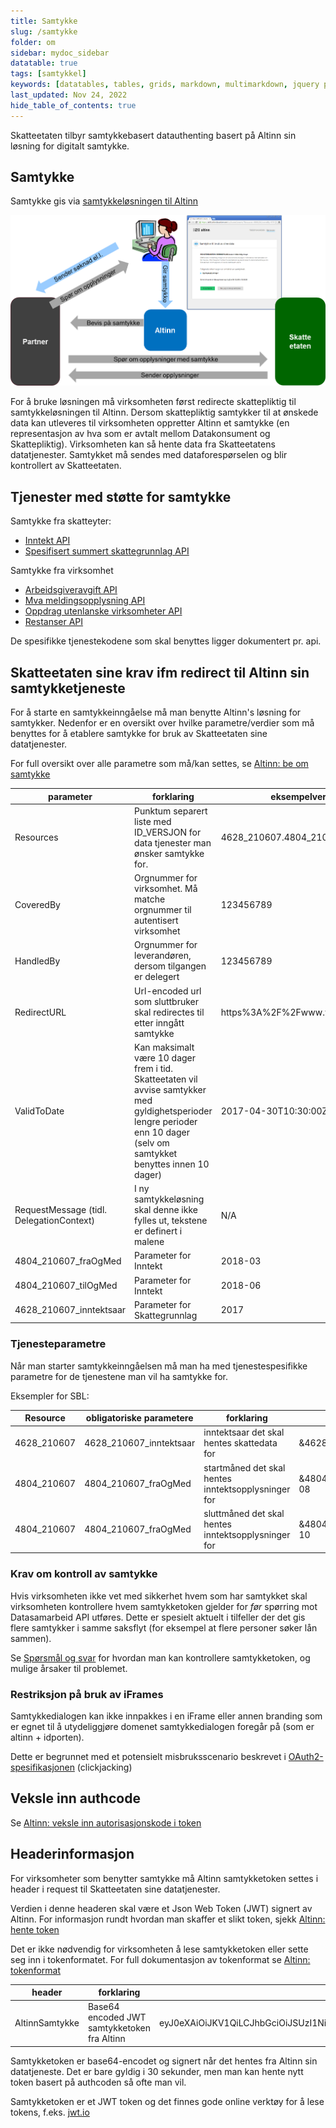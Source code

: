 ```yaml
---
title: Samtykke
slug: /samtykke
folder: om
sidebar: mydoc_sidebar
datatable: true
tags: [samtykkel]
keywords: [datatables, tables, grids, markdown, multimarkdown, jquery plugins]
last_updated: Nov 24, 2022
hide_table_of_contents: true
---
```

<summary>Skatteetaten tilbyr samtykkebasert datauthenting basert på Altinn sin løsning for digitalt samtykke.</summary>

## Samtykke

Samtykke gis via [samtykkeløsningen til Altinn](https://altinn.github.io/docs/utviklingsguider/samtykke/)

![illustrasjon av samtykkeprosessen](../../static/img/samtykke.png)

For å bruke løsningen må virksomheten først redirecte skattepliktig til samtykkeløsningen til Altinn. Dersom skattepliktig samtykker til at ønskede data kan utleveres til virksomheten oppretter Altinn et samtykke (en representasjon av hva som er avtalt mellom Datakonsument og Skattepliktig). Virksomheten kan så hente data fra Skatteetatens datatjenester. Samtykket må sendes med dataforespørselen og blir kontrollert av Skatteetaten. 

## Tjenester med støtte for samtykke

Samtykke fra skatteyter:
  - [Inntekt API](../tjenester/inntekt.md)
  - [Spesifisert summert skattegrunnlag API](../tjenester/spesifisertsummertskattegrunnlag.md)
  
Samtykke fra virksomhet
  - [Arbeidsgiveravgift API](../tjenester/arbeidsgiveravgift.md)
  - [Mva meldingsopplysning API](../tjenester/mva_meldingsopplysning.md)
  - [Oppdrag utenlanske virksomheter API](../tjenester/oppdragutenlandskevirksomheter.md)
  - [Restanser API](../tjenester/restanser.md)

De spesifikke tjenestekodene som skal benyttes ligger dokumentert pr. api.


## Skatteetaten sine krav ifm redirect til Altinn sin samtykketjeneste

For å starte en samtykkeinngåelse må man benytte Altinn's løsning for samtykker.
Nedenfor er en oversikt over hvilke parametre/verdier som må benyttes for å etablere samtykke for bruk av Skatteetaten sine datatjenester.

For full oversikt over alle parametre som må/kan settes, se [Altinn: be om samtykke](https://altinn.github.io/docs/guides/samtykke/datakonsument/be-om-samtykke/#url)

| parameter | forklaring | eksempelverdi |
| ------ | ---------- | ------------- |
| Resources | Punktum separert liste med ID_VERSJON for data tjenester man ønsker samtykke for. | 4628_210607.4804_210607 |
| CoveredBy | Orgnummer for virksomhet. Må matche orgnummer til autentisert virksomhet | 123456789 |
| HandledBy | Orgnummer for leverandøren, dersom tilgangen er delegert | 123456789 |
| RedirectURL | Url-encoded url som sluttbruker skal redirectes til etter inngått samtykke | https%3A%2F%2Fwww.virksomhet.no |
| ValidToDate | Kan maksimalt være 10 dager frem i tid. Skatteetaten vil avvise samtykker med gyldighetsperioder lengre perioder enn 10 dager (selv om samtykket benyttes innen 10 dager) |2017-04-30T10:30:00Z |
| RequestMessage (tidl. DelegationContext) | I ny samtykkeløsning skal denne ikke fylles ut, tekstene er definert i malene  | N/A |
| 4804_210607_fraOgMed | Parameter for Inntekt | 2018-03 |
| 4804_210607_tilOgMed | Parameter for Inntekt | 2018-06 |
| 4628_210607_inntektsaar | Parameter for Skattegrunnlag | 2017 |


### Tjenesteparametre

Når man starter samtykkeinngåelsen må man ha med tjenestespesifikke parametre for de tjenestene man vil ha samtykke for. 

Eksempler for SBL:

|Resource| obligatoriske parametere | forklaring | eksempel |
|--------| ------ | ---------- | ------------- |
| 4628_210607 | 4628_210607_inntektsaar| inntektsaar det skal hentes skattedata for | &4628_210607_inntektsaar=2017 |
| 4804_210607 | 4804_210607_fraOgMed | startmåned det skal hentes inntektsopplysninger for | &4804_210607_fraOgMed=2018-08 |
| 4804_210607 | 4804_210607_fraOgMed | sluttmåned det skal hentes inntektsopplysninger for | &4804_210607_tilOgMed=2018-10 |


### Krav om kontroll av samtykke

Hvis virksomheten ikke vet med sikkerhet hvem som har samtykket skal virksomheten kontrollere hvem samtykketoken gjelder for *før* spørring mot Datasamarbeid API utføres. Dette er spesielt aktuelt i tilfeller der det gis flere samtykker i samme saksflyt (for eksempel at flere personer søker lån sammen). 

Se [Spørsmål og svar](../spoersmaalogsvar/samtykketokenfeil.md) for hvordan man kan kontrollere samtykketoken, og mulige årsaker til problemet.


### Restriksjon på bruk av iFrames

Samtykkedialogen kan ikke innpakkes i en iFrame eller annen branding som er egnet til å utydeliggjøre domenet samtykkedialogen foregår på (som er altinn + idporten).

Dette er begrunnet med et potensielt misbruksscenario beskrevet i [OAuth2-spesifikasjonen](https://tools.ietf.org/html/draft-ietf-oauth-v2-23#section-10.13) (clickjacking)


## Veksle inn authcode

Se [Altinn: veksle inn autorisasjonskode i token](https://altinn.github.io/docs/guides/samtykke/datakonsument/hente-token/)

## Headerinformasjon
For virksomheter som benytter samtykke må Altinn samtykketoken settes i header i request til Skatteetaten sine datatjenester. 

Verdien i denne headeren skal være et Json Web Token (JWT) signert av Altinn. For informasjon rundt hvordan man skaffer et slikt token, sjekk [Altinn: hente token](https://altinn.github.io/docs/guides/samtykke/datakonsument/hente-token/)

Det er ikke nødvendig for virksomheten å lese samtykketoken eller sette seg inn i tokenformatet. For full dokumentasjon av tokenformat se
 [Altinn: tokenformat](https://altinn.github.io/docs/guides/samtykke/datakilde/bruk-av-token/) 
 

| header | forklaring | eksempelverdi |
| ------ | ---------- | ------------- |
| AltinnSamtykke | Base64 encoded JWT samtykketoken fra Altinn | eyJ0eXAiOiJKV1QiLCJhbGciOiJSUzI1NiIsIng1dCI6IkthUGxpMFJUdVVUcl9yUXJWSmhzQkNXQS0yayJ9.eyJTZXJ2aWNlQ29kZXMiOiI0NjI4LDEiLCJBdXRob3JpemF0aW9uQ29kZSI6IjE1MzM0ZTcxLTVhMzEtNDE0Ny05MjA4LTNkYTFlZDYwNTY0OSIsIk9mZmVyZWRCeSI6IjA1MDg4MDAwMTEyIiwiQ292ZXJlZEJ5IjoiOTEwNTE0NDU4IiwiRGVsZWdhdGVkRGF0ZSI6IjE2LjAyLjIwMTcgMTc6MTc6MDYiLCJWYWxpZFRvRGF0ZSI6IjAxLjAxLjIwMTggMjM6NTk6NTkiLCJpc3MiOiJhbHRpbm4ubm8iLCJleHAiOjE0ODgzMDQzMDcsIm5iZiI6MTQ4ODMwNDI3N30.signatur_fjernet |

Samtykketoken er base64-encodet og signert når det hentes fra Altinn sin datatjeneste. Det er bare gyldig i 30 sekunder, men man kan hente nytt token basert på authcoden så ofte man vil. 

Samtykketoken er et JWT token og det finnes gode online verktøy for å lese tokens, f.eks. [jwt.io](https://jwt.io)
